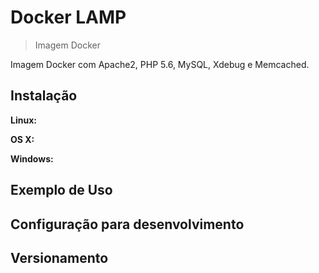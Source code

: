 # Docker LAMP
> Imagem Docker

Imagem Docker com Apache2, PHP 5.6, MySQL, Xdebug e Memcached.

## Instalação

**Linux:**

**OS X:**

**Windows:**


## Exemplo de Uso

## Configuração para desenvolvimento

## Versionamento
